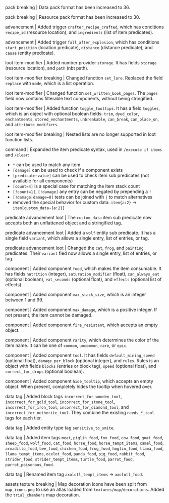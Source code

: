 pack breaking | Data pack format has been increased to 36.

pack breaking | Resource pack format has been increased to 30.

advancement | Added trigger `crafter_recipe_crafted`, which has conditions `recipe_id` (resource location), and `ingredients` (list of item predicates).

advancement | Added trigger `fall_after_explosion`, which has conditions `start_position` (location predicate), `distance` (distance predicate), and `cause` (entity predicate).

loot item-modifier | Added number provider `storage`. It has fields `storage` (resource location), and `path` (nbt path).

loot item-modifier breaking | Changed function `set_lore`. Replaced the field `replace` with `mode`, which is a list operation.

loot item-modifier | Changed function `set_written_book_pages`. The `pages` field now contains filterable text components, without being stringified.

loot item-modifier | Added function `toggle_tooltips`. It has a field `toggles`, which is an object with optional boolean fields: `trim`, `dyed_color`, `enchantments`, `stored_enchantments`, `unbreakable`, `can_break`, `can_place_on`, and `attribute_modifiers`.

loot item-modifier breaking | Nested lists are no longer supported in loot function lists.

command | Expanded the item predicate syntax, used in `/execute if items` and `/clear`:
* `*` can be used to match any item
* `[damage]` can be used to check if a component exists
* `[predicate~value]` can be used to check item sub predicates (not available for all components)
* `[count=4]` is a special case for matching the item stack count
* `[!count=1]`, `[!damage]` any entry can be negated by prepending a `!`
* `[!damage|damage=0]` tests can be joined with `|` to match alternatives
* removed the special behavior for custom data: `item{a:2}` -> `item[custom_data~{a:2}]`

predicate advancement loot | The `custom_data` item sub predicate now accepts both an unflattened object and a stringified tag.

predicate advancement loot | Added a `wolf` entity sub predicate. It has a single field `variant`, which allows a single entry, list of entries, or tag.

predicate advancement loot | Changed the `cat`, `frog`, and `painting` predicates. Their `variant` fied now allows a single entry, list of entries, or tag.

component | Added component `food`, which makes the item consumable. It has fields `nutrition` (integer), `saturation_modifier` (float), `can_always_eat` (optional boolean), `eat_seconds` (optional float), and `effects` (optional list of effects).

component | Added component `max_stack_size`, which is an integer between 1 and 99.

component | Added component `max_damage`, which is a positive integer. If not present, the item cannot be damaged.

component | Added component `fire_resistant`, which accepts an empty object.

component | Added component `rarity`, which determines the color of the item name. It can be one of `common`, `uncommon`, `rare`, or `epic`.

component | Added component `tool`. It has fields `default_mining_speed` (optional float), `damage_per_block` (optional integer), and `rules`. Rules is an object with fields `blocks` (entries or block tag), `speed` (optional float), and `correct_for_drops` (optional boolean).

component | Added component `hide_tooltip`, which accepts an empty object. When present, completely hides the tooltip when hovered over.

data tag | Added block tags `incorrect_for_wooden_tool`, `incorrect_for_gold_tool`, `incorrect_for_stone_tool`, `incorrect_for_iron_tool`, `incorrect_for_diamond_tool`, and `incorrect_for_netherite_tool`. They combine the existing `needs_*_tool` tags for each tier.

data tag | Added entity type tag `sensitive_to_smite`.

data tag | Added item tags `meat`, `piglin_food`, `fox_food`, `cow_food`, `goat_food`, `sheep_food`, `wolf_food`, `cat_food`, `horse_food`, `horse_tempt_items`, `camel_food`, `armadillo_food`, `bee_food`, `chicken_food`, `frog_food`, `hoglin_food`, `llama_food`, `llama_tempt_items`, `ocelot_food`, `panda_food`, `pig_food`, `rabbit_food`, `strider_food`, `strider_tempt_items`, `turtle_food`, `parrot_food`, `parrot_poisonous_food`.

data tag | Renamed item tag `axolotl_tempt_items` -> `axolotl_food`.

assets texture breaking | Map decoration icons have been split from `map_icons.png` to use an atlas loaded from `textures/map/decorations`. Added the `trial_chambers` map decoration.
